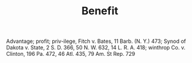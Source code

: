 ---
title: Benefit
permalink: "/definitions/benefit.html"
body: Advantage; profit; priv-ilege, Fitch v. Bates, 11 Barb. (N. Y.) 473; Synod of
  Dakota v. State, 2 S. D. 366, 50 N. W. 632, 14 L. R. A. 418; winthrop Co. v. Clinton,
  196 Pa. 472, 46 Atl. 435, 79 Am. St Rep. 729
published_at: '2018-07-07'
layout: post
---